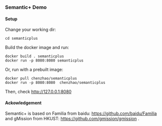 ### Semantic+ Demo
#### Setup
Change your working dir:

    cd semanticplus

Build the docker image and run:

    docker build . semanticplus
    docker run -p 8080:8080 semanticplus

Or, run with a prebuilt image:
    
    docker pull chenzhao/semanticplus
    docker run -p 8080:8080  chenzhao/semanticplus

Then, check  http://127.0.0.1:8080


#### Ackowledgement
Semantic+ is based on Familia from baidu: https://github.com/baidu/Familia  and gMission from HKUST: https://github.com/gmission/gmission . 




